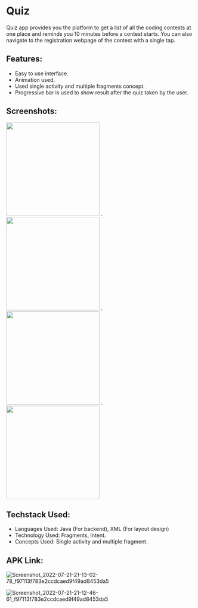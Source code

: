 # Quiz
Quiz app provides you the platform to get a list of all the coding contests at one place and reminds you 10 minutes before a contest starts. You can also navigate to the registration webpage of the contest with a single tap.

## Features:
* Easy to use interface.
* Animation used.
* Used single activity and multiple fragments concept.
* Progressive bar is used to show result after the quiz taken by the user.

## Screenshots:

<img src="https://user-images.githubusercontent.com/70212380/180257244-1683771f-6ce9-4d17-a78e-c527ced5c620.jpg" width="250px"> . <img src="https://user-images.githubusercontent.com/70212380/180256809-bf97a4dd-1d1c-4035-a376-08d0d994a3ae.jpg" width="250px">   .   <img src="https://user-images.githubusercontent.com/70212380/180256971-b6cbe34b-e119-497e-a63e-1aff147acf9b.jpg" width="250px">   .   <img src="https://user-images.githubusercontent.com/70212380/180257097-2eff75b6-0501-450a-9062-724975e77189.jpg" width="250px"> 

## Techstack Used:
* Languages Used: Java (For backend), XML (For layout design)
* Technology Used: Fragments, Intent.
* Concepts Used: Single activity and multiple fragment.


## APK Link:


![Screenshot_2022-07-21-21-13-02-78_f97113f783e2ccdcaed9f49ad8453da5]()


![Screenshot_2022-07-21-21-12-46-61_f97113f783e2ccdcaed9f49ad8453da5]()

#### 
